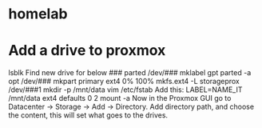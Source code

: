 # homelab

# Add a drive to proxmox
lsblk
Find new drive for below ###
parted /dev/### mklabel gpt
parted -a opt /dev/### mkpart primary ext4 0% 100%
mkfs.ext4 -L storageprox /dev/###1
mkdir -p /mnt/data
vim /etc/fstab
Add this:    LABEL=NAME_IT /mnt/data ext4 defaults 0 2
mount -a
Now in the Proxmox GUI go to Datacenter -> Storage -> Add -> Directory.
Add directory path, and choose the content, this will set what goes to the drives. 

